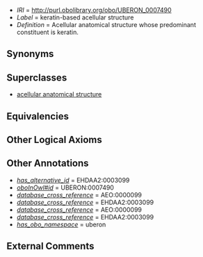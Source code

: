  * *IRI* = http://purl.obolibrary.org/obo/UBERON_0007490
 * *Label* = keratin-based acellular structure
 * *Definition* = Acellular anatomical structure whose predominant constituent is keratin.

## Synonyms


## Superclasses

 * [acellular anatomical structure](../../UBERON/76/UBERON_0000476.md)

## Equivalencies


## Other Logical Axioms


## Other Annotations

 * *[has_alternative_id](../../Id/oboInOwl#hasAlternativeId.md)* = EHDAA2:0003099
 * *[oboInOwl#id](../../id/oboInOwl#id.md)* = UBERON:0007490
 * *[database_cross_reference](../../ef/oboInOwl#hasDbXref.md)* = AEO:0000099
 * *[database_cross_reference](../../ef/oboInOwl#hasDbXref.md)* = EHDAA2:0003099
 * *[database_cross_reference](../../ef/oboInOwl#hasDbXref.md)* = AEO:0000099
 * *[database_cross_reference](../../ef/oboInOwl#hasDbXref.md)* = EHDAA2:0003099
 * *[has_obo_namespace](../../ce/oboInOwl#hasOBONamespace.md)* = uberon

## External Comments

